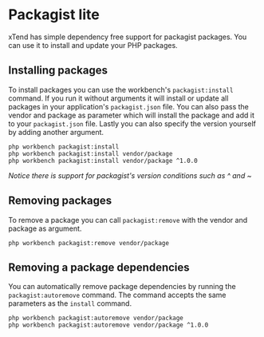 # Packagist lite
xTend has simple dependency free support for packagist packages. You can use it to install and update your PHP packages.

## Installing packages
To install packages you can use the workbench's `packagist:install` command. If you run it without arguments it will install or update all packages in your application's `packagist.json` file. You can also pass the vendor and package as parameter which will install the package and add it to your `packagist.json` file. Lastly you can also specify the version yourself by adding another argument.
```
php workbench packagist:install
php workbench packagist:install vendor/package
php workbench packagist:install vendor/package ^1.0.0
```
*Notice there is support for packagist's version conditions such as ^ and ~*

## Removing packages
To remove a package you can call `packagist:remove` with the vendor and package as argument.
```
php workbench packagist:remove vendor/package
```

## Removing a package dependencies
You can automatically remove package dependencies by running the `packagist:autoremove` command. The command accepts the same parameters as the `install` command.
```
php workbench packagist:autoremove vendor/package
php workbench packagist:autoremove vendor/package ^1.0.0
```
